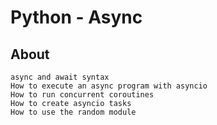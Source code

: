 # Python - Async

## About
	async and await syntax
	How to execute an async program with asyncio
	How to run concurrent coroutines
	How to create asyncio tasks
	How to use the random module